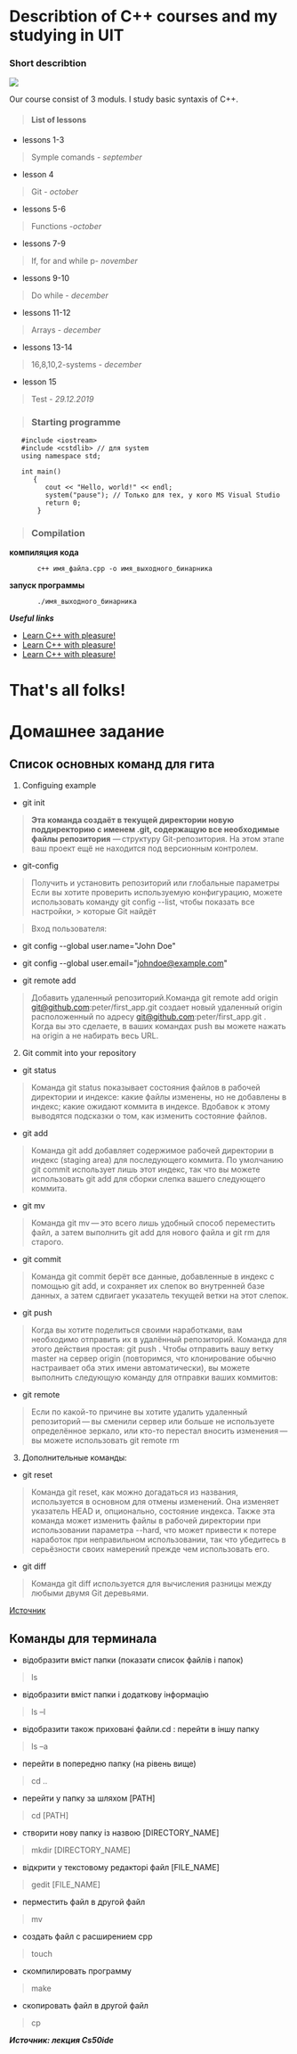 # Describtion of C++ courses and my studying in UIT
### Short describtion

![](https://cdn.tproger.ru/wp-content/uploads/2018/05/cpp3-770x270.jpg)


Our course consist of 3 moduls. I study basic syntaxis of C++.
>#### **List of lessons**
 - lessons 1-3
>  Symple comands - *september*
-  lesson 4
> Git - *october*
- lessons 5-6
> Functions -*october*
- lessons 7-9
>  If, for and while p- *november*
- lessons 9-10
> Do while - *december*
- lessons 11-12
>  Arrays - *december*
- lessons 13-14
> 16,8,10,2-systems - *december*
- lesson 15
> Test - *29.12.2019*


> ### Starting programme
       #include <iostream>
       #include <cstdlib> // для system
       using namespace std;

       int main() 
          { 
             cout << "Hello, world!" << endl;
             system("pause"); // Только для тех, у кого MS Visual Studio
             return 0; 
           } 

> ### Compilation
 **компиляция кода**
 
           c++ имя_файла.cpp -o имя_выходного_бинарника 

**запуск программы**

           ./имя_выходного_бинарника
           
***Useful links***
- [Learn C++ with pleasure!](/https://git-scm.com/book/ru/v2/%D0%92%D0%B2%D0%B5%D0%B4%D0%B5%D0%BD%D0%B8%D0%B5-%D0%9F%D0%B5%D1%80%D0%B2%D0%BE%D0%BD%D0%B0%D1%87%D0%B0%D0%BB%D1%8C%D0%BD%D0%B0%D1%8F-%D0%BD%D0%B0%D1%81%D1%82%D1%80%D0%BE%D0%B9%D0%BA%D0%B0-Git)
- [Learn C++ with pleasure!](/https://code-live.ru/tag/cpp-manual/)
- [Learn C++ with pleasure!](/https://ide.cs50.io/)

# **That's all folks!**

# **Домашнее задание**

## Список основных команд для гита

1. Configuing example
- git init
> **Эта команда создаёт в текущей директории новую поддиректорию с именем .git, содержащую все необходимые файлы репозитория** — структуру Git-репозитория. На этом этапе ваш проект ещё не находится под версионным контролем.
- git-config 
> Получить и установить репозиторий или глобальные параметры
> Если вы хотите проверить используемую конфигурацию, можете использовать команду git config --list, чтобы показать все настройки,      > которые Git найдёт
 
> Вход пользователя:

- git config --global user.name="John Doe"

- git config --global user.email="johndoe@example.com"

- git remote add
> Добавить удаленный репозиторий.Команда git remote add origin git@github.com:peter/first_app.git создает новый удаленный origin расположенный по адресу git@github.com:peter/first_app.git . Когда вы это сделаете, в ваших командах push вы можете нажать на origin а не набирать весь URL.

2. Git commit into your repository
- git status
> Команда git status показывает состояния файлов в рабочей директории и индексе: какие файлы изменены, но не добавлены в индекс; какие ожидают коммита в индексе. Вдобавок к этому выводятся подсказки о том, как изменить  состояние файлов.
- git add <file>
> Команда git add добавляет содержимое рабочей директории в индекс (staging area) для последующего коммита. По  умолчанию git commit использует лишь этот индекс, так что вы можете использовать git add для сборки слепка вашего следующего коммита.
- git mv
> Команда git mv — это всего лишь удобный способ переместить файл, а затем выполнить git add для нового файла и git rm для старого.
- git commit
> Команда git commit берёт все данные, добавленные в индекс с помощью git add, и сохраняет их слепок во внутренней базе данных, а затем сдвигает указатель текущей ветки на этот слепок.
- git push
> Когда вы хотите поделиться своими наработками, вам необходимо отправить их в удалённый репозиторий. Команда для этого действия простая: git push <remote-name> <branch-name>. Чтобы отправить вашу ветку master на сервер origin (повторимся, что клонирование обычно настраивает оба этих имени автоматически), вы можете выполнить следующую команду для отправки ваших коммитов:
- git remote
> Если по какой-то причине вы хотите удалить удаленный репозиторий — вы сменили сервер или больше не используете определённое зеркало, или кто-то перестал вносить изменения — вы можете использовать git remote rm

 3. Дополнительные команды:
- git reset
> Команда git reset, как можно догадаться из названия, используется в основном для отмены изменений. Она изменяет указатель HEAD и, опционально, состояние индекса. Также эта команда может изменить файлы в рабочей директории при использовании параметра --hard, что может привести к потере наработок при неправильном использовании, так что  убедитесь в серьёзности своих намерений прежде чем использовать его.
 
- git diff
> Команда git diff используется для вычисления разницы между любыми двумя Git деревьями.

[Источник](https://git-scm.com/book/ru/v2/Appendix-C%3A-%D0%9A%D0%BE%D0%BC%D0%B0%D0%BD%D0%B4%D1%8B-Git-%D0%9E%D1%81%D0%BD%D0%BE%D0%B2%D0%BD%D1%8B%D0%B5-%D0%BA%D0%BE%D0%BC%D0%B0%D0%BD%D0%B4%D1%8B)

## **Команды для терминала**
-  відобразити вміст папки (показати список файлів і папок)
> ls
-  відобразити вміст папки і додаткову інформацію
> ls –l
-  відобразити також приховані файли.cd : перейти в іншу папку 
> ls –a 
-  перейти в попередню папку (на рівень вище)
> cd .. 
- перейти у папку за шляхом [PATH]
> cd [PATH]
-  створити нову папку із назвою
[DIRECTORY_NAME]
> mkdir [DIRECTORY_NAME] 
- відкрити у текстовому редакторі файл [FILE_NAME]
> gedit [FILE_NAME]
- перместить файл в другой файл
> mv 
- создать файл с расширением срр
> touch 
-  скомпилировать программу
> make 
- скопировать файл в другой файл
> cp


***Источник: лекция Cs50ide***
